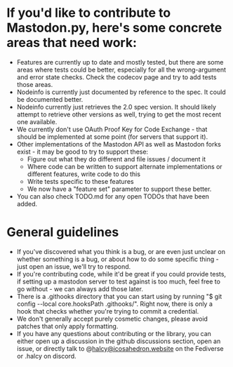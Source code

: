 
# If you'd like to contribute to Mastodon.py, here's some concrete areas that need work:

* Features are currently up to date and mostly tested, but there are some areas where tests could be better, especially for all the wrong-argument and error state checks. Check the codecov page and try to add tests those areas.
* Nodeinfo is currently just documented by reference to the spec. It could be documented better.
* Nodeinfo currently just retrieves the 2.0 spec version. It should likely attempt to retrieve other versions as well, trying to get the most recent one available.
* We currently don't use OAuth Proof Key for Code Exchange - that should be implemented at some point (for servers that support it).
* Other implementations of the Mastodon API as well as Mastodon forks exist - it may be good to try to support these:
  * Figure out what they do different and file issues / document it
  * Where code can be written to support alternate implementations or different features, write code to do this
  * Write tests specific to these features
  * We now have a "feature set" parameter to support these better.
* You can also check TODO.md for any open TODOs that have been added.
  
# General guidelines

* If you've discovered what you think is a bug, or are even just unclear on whether something is a bug, or about how to do some specific thing - just open an issue, we'll try to respond.
* If you're contributing code, while it'd be great if you could provide tests, if setting up a mastodon server to test against is too much, feel free to go without - we can always add those later.
* There is a .githooks directory that you can start using by running "$ git config --local core.hooksPath .githooks/". Right now, there is only a hook that checks whether you're trying to commit a credential.
* We don't generally accept purely cosmetic changes, please avoid patches that only apply formatting.
* If you have any questions about contributing or the library, you can either open up a discussion in the github discussions section, open an issue, or directly talk to @halcy@icosahedron.website on the Fediverse or .halcy on discord.
  
